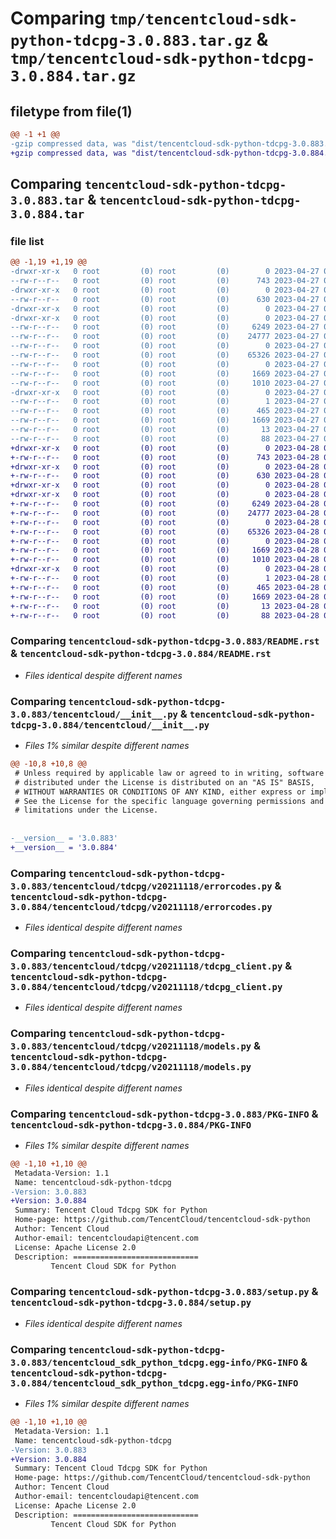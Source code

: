 # Comparing `tmp/tencentcloud-sdk-python-tdcpg-3.0.883.tar.gz` & `tmp/tencentcloud-sdk-python-tdcpg-3.0.884.tar.gz`

## filetype from file(1)

```diff
@@ -1 +1 @@
-gzip compressed data, was "dist/tencentcloud-sdk-python-tdcpg-3.0.883.tar", last modified: Thu Apr 27 00:53:41 2023, max compression
+gzip compressed data, was "dist/tencentcloud-sdk-python-tdcpg-3.0.884.tar", last modified: Fri Apr 28 02:40:35 2023, max compression
```

## Comparing `tencentcloud-sdk-python-tdcpg-3.0.883.tar` & `tencentcloud-sdk-python-tdcpg-3.0.884.tar`

### file list

```diff
@@ -1,19 +1,19 @@
-drwxr-xr-x   0 root         (0) root         (0)        0 2023-04-27 00:53:41.000000 tencentcloud-sdk-python-tdcpg-3.0.883/
--rw-r--r--   0 root         (0) root         (0)      743 2023-04-27 00:53:41.000000 tencentcloud-sdk-python-tdcpg-3.0.883/README.rst
-drwxr-xr-x   0 root         (0) root         (0)        0 2023-04-27 00:53:41.000000 tencentcloud-sdk-python-tdcpg-3.0.883/tencentcloud/
--rw-r--r--   0 root         (0) root         (0)      630 2023-04-27 00:53:41.000000 tencentcloud-sdk-python-tdcpg-3.0.883/tencentcloud/__init__.py
-drwxr-xr-x   0 root         (0) root         (0)        0 2023-04-27 00:53:41.000000 tencentcloud-sdk-python-tdcpg-3.0.883/tencentcloud/tdcpg/
-drwxr-xr-x   0 root         (0) root         (0)        0 2023-04-27 00:53:41.000000 tencentcloud-sdk-python-tdcpg-3.0.883/tencentcloud/tdcpg/v20211118/
--rw-r--r--   0 root         (0) root         (0)     6249 2023-04-27 00:53:41.000000 tencentcloud-sdk-python-tdcpg-3.0.883/tencentcloud/tdcpg/v20211118/errorcodes.py
--rw-r--r--   0 root         (0) root         (0)    24777 2023-04-27 00:53:41.000000 tencentcloud-sdk-python-tdcpg-3.0.883/tencentcloud/tdcpg/v20211118/tdcpg_client.py
--rw-r--r--   0 root         (0) root         (0)        0 2023-04-27 00:53:41.000000 tencentcloud-sdk-python-tdcpg-3.0.883/tencentcloud/tdcpg/v20211118/__init__.py
--rw-r--r--   0 root         (0) root         (0)    65326 2023-04-27 00:53:41.000000 tencentcloud-sdk-python-tdcpg-3.0.883/tencentcloud/tdcpg/v20211118/models.py
--rw-r--r--   0 root         (0) root         (0)        0 2023-04-27 00:53:41.000000 tencentcloud-sdk-python-tdcpg-3.0.883/tencentcloud/tdcpg/__init__.py
--rw-r--r--   0 root         (0) root         (0)     1669 2023-04-27 00:53:41.000000 tencentcloud-sdk-python-tdcpg-3.0.883/PKG-INFO
--rw-r--r--   0 root         (0) root         (0)     1010 2023-04-27 00:53:41.000000 tencentcloud-sdk-python-tdcpg-3.0.883/setup.py
-drwxr-xr-x   0 root         (0) root         (0)        0 2023-04-27 00:53:41.000000 tencentcloud-sdk-python-tdcpg-3.0.883/tencentcloud_sdk_python_tdcpg.egg-info/
--rw-r--r--   0 root         (0) root         (0)        1 2023-04-27 00:53:41.000000 tencentcloud-sdk-python-tdcpg-3.0.883/tencentcloud_sdk_python_tdcpg.egg-info/dependency_links.txt
--rw-r--r--   0 root         (0) root         (0)      465 2023-04-27 00:53:41.000000 tencentcloud-sdk-python-tdcpg-3.0.883/tencentcloud_sdk_python_tdcpg.egg-info/SOURCES.txt
--rw-r--r--   0 root         (0) root         (0)     1669 2023-04-27 00:53:41.000000 tencentcloud-sdk-python-tdcpg-3.0.883/tencentcloud_sdk_python_tdcpg.egg-info/PKG-INFO
--rw-r--r--   0 root         (0) root         (0)       13 2023-04-27 00:53:41.000000 tencentcloud-sdk-python-tdcpg-3.0.883/tencentcloud_sdk_python_tdcpg.egg-info/top_level.txt
--rw-r--r--   0 root         (0) root         (0)       88 2023-04-27 00:53:41.000000 tencentcloud-sdk-python-tdcpg-3.0.883/setup.cfg
+drwxr-xr-x   0 root         (0) root         (0)        0 2023-04-28 02:40:35.000000 tencentcloud-sdk-python-tdcpg-3.0.884/
+-rw-r--r--   0 root         (0) root         (0)      743 2023-04-28 02:40:34.000000 tencentcloud-sdk-python-tdcpg-3.0.884/README.rst
+drwxr-xr-x   0 root         (0) root         (0)        0 2023-04-28 02:40:35.000000 tencentcloud-sdk-python-tdcpg-3.0.884/tencentcloud/
+-rw-r--r--   0 root         (0) root         (0)      630 2023-04-28 02:40:34.000000 tencentcloud-sdk-python-tdcpg-3.0.884/tencentcloud/__init__.py
+drwxr-xr-x   0 root         (0) root         (0)        0 2023-04-28 02:40:35.000000 tencentcloud-sdk-python-tdcpg-3.0.884/tencentcloud/tdcpg/
+drwxr-xr-x   0 root         (0) root         (0)        0 2023-04-28 02:40:35.000000 tencentcloud-sdk-python-tdcpg-3.0.884/tencentcloud/tdcpg/v20211118/
+-rw-r--r--   0 root         (0) root         (0)     6249 2023-04-28 02:40:34.000000 tencentcloud-sdk-python-tdcpg-3.0.884/tencentcloud/tdcpg/v20211118/errorcodes.py
+-rw-r--r--   0 root         (0) root         (0)    24777 2023-04-28 02:40:34.000000 tencentcloud-sdk-python-tdcpg-3.0.884/tencentcloud/tdcpg/v20211118/tdcpg_client.py
+-rw-r--r--   0 root         (0) root         (0)        0 2023-04-28 02:40:34.000000 tencentcloud-sdk-python-tdcpg-3.0.884/tencentcloud/tdcpg/v20211118/__init__.py
+-rw-r--r--   0 root         (0) root         (0)    65326 2023-04-28 02:40:34.000000 tencentcloud-sdk-python-tdcpg-3.0.884/tencentcloud/tdcpg/v20211118/models.py
+-rw-r--r--   0 root         (0) root         (0)        0 2023-04-28 02:40:34.000000 tencentcloud-sdk-python-tdcpg-3.0.884/tencentcloud/tdcpg/__init__.py
+-rw-r--r--   0 root         (0) root         (0)     1669 2023-04-28 02:40:35.000000 tencentcloud-sdk-python-tdcpg-3.0.884/PKG-INFO
+-rw-r--r--   0 root         (0) root         (0)     1010 2023-04-28 02:40:34.000000 tencentcloud-sdk-python-tdcpg-3.0.884/setup.py
+drwxr-xr-x   0 root         (0) root         (0)        0 2023-04-28 02:40:35.000000 tencentcloud-sdk-python-tdcpg-3.0.884/tencentcloud_sdk_python_tdcpg.egg-info/
+-rw-r--r--   0 root         (0) root         (0)        1 2023-04-28 02:40:35.000000 tencentcloud-sdk-python-tdcpg-3.0.884/tencentcloud_sdk_python_tdcpg.egg-info/dependency_links.txt
+-rw-r--r--   0 root         (0) root         (0)      465 2023-04-28 02:40:35.000000 tencentcloud-sdk-python-tdcpg-3.0.884/tencentcloud_sdk_python_tdcpg.egg-info/SOURCES.txt
+-rw-r--r--   0 root         (0) root         (0)     1669 2023-04-28 02:40:35.000000 tencentcloud-sdk-python-tdcpg-3.0.884/tencentcloud_sdk_python_tdcpg.egg-info/PKG-INFO
+-rw-r--r--   0 root         (0) root         (0)       13 2023-04-28 02:40:35.000000 tencentcloud-sdk-python-tdcpg-3.0.884/tencentcloud_sdk_python_tdcpg.egg-info/top_level.txt
+-rw-r--r--   0 root         (0) root         (0)       88 2023-04-28 02:40:35.000000 tencentcloud-sdk-python-tdcpg-3.0.884/setup.cfg
```

### Comparing `tencentcloud-sdk-python-tdcpg-3.0.883/README.rst` & `tencentcloud-sdk-python-tdcpg-3.0.884/README.rst`

 * *Files identical despite different names*

### Comparing `tencentcloud-sdk-python-tdcpg-3.0.883/tencentcloud/__init__.py` & `tencentcloud-sdk-python-tdcpg-3.0.884/tencentcloud/__init__.py`

 * *Files 1% similar despite different names*

```diff
@@ -10,8 +10,8 @@
 # Unless required by applicable law or agreed to in writing, software
 # distributed under the License is distributed on an "AS IS" BASIS,
 # WITHOUT WARRANTIES OR CONDITIONS OF ANY KIND, either express or implied.
 # See the License for the specific language governing permissions and
 # limitations under the License.
 
 
-__version__ = '3.0.883'
+__version__ = '3.0.884'
```

### Comparing `tencentcloud-sdk-python-tdcpg-3.0.883/tencentcloud/tdcpg/v20211118/errorcodes.py` & `tencentcloud-sdk-python-tdcpg-3.0.884/tencentcloud/tdcpg/v20211118/errorcodes.py`

 * *Files identical despite different names*

### Comparing `tencentcloud-sdk-python-tdcpg-3.0.883/tencentcloud/tdcpg/v20211118/tdcpg_client.py` & `tencentcloud-sdk-python-tdcpg-3.0.884/tencentcloud/tdcpg/v20211118/tdcpg_client.py`

 * *Files identical despite different names*

### Comparing `tencentcloud-sdk-python-tdcpg-3.0.883/tencentcloud/tdcpg/v20211118/models.py` & `tencentcloud-sdk-python-tdcpg-3.0.884/tencentcloud/tdcpg/v20211118/models.py`

 * *Files identical despite different names*

### Comparing `tencentcloud-sdk-python-tdcpg-3.0.883/PKG-INFO` & `tencentcloud-sdk-python-tdcpg-3.0.884/PKG-INFO`

 * *Files 1% similar despite different names*

```diff
@@ -1,10 +1,10 @@
 Metadata-Version: 1.1
 Name: tencentcloud-sdk-python-tdcpg
-Version: 3.0.883
+Version: 3.0.884
 Summary: Tencent Cloud Tdcpg SDK for Python
 Home-page: https://github.com/TencentCloud/tencentcloud-sdk-python
 Author: Tencent Cloud
 Author-email: tencentcloudapi@tencent.com
 License: Apache License 2.0
 Description: ============================
         Tencent Cloud SDK for Python
```

### Comparing `tencentcloud-sdk-python-tdcpg-3.0.883/setup.py` & `tencentcloud-sdk-python-tdcpg-3.0.884/setup.py`

 * *Files identical despite different names*

### Comparing `tencentcloud-sdk-python-tdcpg-3.0.883/tencentcloud_sdk_python_tdcpg.egg-info/PKG-INFO` & `tencentcloud-sdk-python-tdcpg-3.0.884/tencentcloud_sdk_python_tdcpg.egg-info/PKG-INFO`

 * *Files 1% similar despite different names*

```diff
@@ -1,10 +1,10 @@
 Metadata-Version: 1.1
 Name: tencentcloud-sdk-python-tdcpg
-Version: 3.0.883
+Version: 3.0.884
 Summary: Tencent Cloud Tdcpg SDK for Python
 Home-page: https://github.com/TencentCloud/tencentcloud-sdk-python
 Author: Tencent Cloud
 Author-email: tencentcloudapi@tencent.com
 License: Apache License 2.0
 Description: ============================
         Tencent Cloud SDK for Python
```

